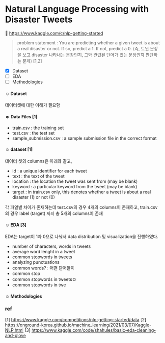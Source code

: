 # Natural Language Processing with Disaster Tweets 

🦆 https://www.kaggle.com/c/nlp-getting-started

> problem statement : You are predicting whether a given tweet is about a real disaster or not. If so, predict a 1. If not, predict a 0.
(즉, 트윗 문장을 보고 disaster 나타내는 문장인지, 그와 관련된 단어가 있는 문장인지 판단하는 문제) [1,2]

- [x] Dataset
- [ ] EDA 
- [ ] Methodologies

#### ☺︎ Dataset 
데이터셋에 대한 이해가 필요함 

#### ☻ Data Files [1]
+ train.csv : the training set
+ test.csv : the test set
+ sample_submission.csv : a sample submission file in the correct format

#### ☺︎ dataset [1]
데이터 셋의 columns은 아래와 같고, 

+ id : a unique identifier for each tweet
+ text : the text of the tweet
+ location : the location the tweet was sent from (may be blank)
+ keyword : a particular keyword from the tweet (may be blank)
+ target : in train.csv only, this denotes whether a tweet is about a real disaster (1) or not (0)

각 파일별 차이가 존재하는데 test.csv의 경우 4개의 columns이 존재하고, train.csv의 경우 label (target) 까지 총 5개의 columns이 존재

#### ☺︎ EDA [3]
EDA는 target이 1과 0으로 나눠서 data distribution 및 visualization을 진행하였다. 

+ number of characters, words in tweets
+ average word lenght in a tweet
+ common stopwords in tweets
+ analyzing punctuations 
+ common words? : 어떤 단어들이 
+ common stop
+ common stopwords in tweetsㅁ
+ common stopwords in twe



#### ☺︎ Methodologies




### ref 
[1] https://www.kaggle.com/competitions/nlp-getting-started/data
[2] https://onground-korea.github.io/machine_learning/2021/03/07/Kaggle-NLP.html
[3] https://www.kaggle.com/code/shahules/basic-eda-cleaning-and-glove
